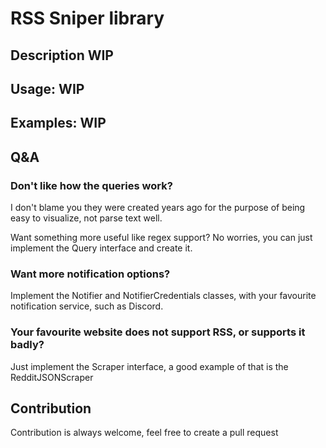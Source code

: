 # RSS Sniper library

## Description WIP

## Usage: WIP

## Examples: WIP

## Q&A

### Don't like how the queries work?

I don't blame you they were created years ago for the purpose of being easy to visualize, not parse text well.

Want something more useful like regex support? No worries, you can just implement the Query interface and create it.

### Want more notification options?

Implement the Notifier and NotifierCredentials classes, with your favourite notification service, such as Discord.

### Your favourite website does not support RSS, or supports it badly?

Just implement the Scraper interface, a good example of that is the RedditJSONScraper

## Contribution

Contribution is always welcome, feel free to create a pull request